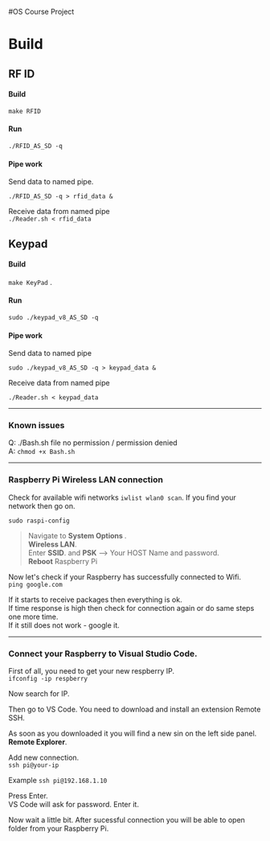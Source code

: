 #OS Course Project

# Build 

## RF ID 
#### Build
`make RFID`   

#### Run
`./RFID_AS_SD -q`   

#### Pipe work  

Send data to named pipe.  

`./RFID_AS_SD -q > rfid_data &`   

Receive data from named pipe   
`./Reader.sh < rfid_data`    

## Keypad 
#### Build 
`make KeyPad` . 

#### Run 
`sudo ./keypad_v8_AS_SD -q`    

#### Pipe work   

Send data to named pipe  

`sudo ./keypad_v8_AS_SD -q > keypad_data &`   

Receive data from named pipe  

`./Reader.sh < keypad_data`   


----  
### Known issues  

Q: ./Bash.sh file no permission / permission denied  
A: `chmod +x Bash.sh`    
 

---

### Raspberry Pi Wireless LAN connection 

Check for available wifi networks `iwlist wlan0 scan`. If you find your network then go on.

`sudo raspi-config`  

> Navigate to <b> System Options </b>.  
> <b>Wireless LAN</b>.  
> Enter <b>SSID</b>. and <b>PSK</b> --> Your HOST Name and password.  
> <b>Reboot</b> Raspberry Pi 

Now let's check if your Raspberry has successfully connected to Wifi.  
`ping google.com`   

If it starts to receive packages then everything is ok.  
If time response is high then check for connection again or do same steps one more time.   
If it still does not work - google it.  

---

### <b>Connect your Raspberry to Visual Studio Code.</b>  

First of all, you need to get your new respberry IP.  
`ifconfig -ip respberry`   

Now search for IP.  

Then go to VS Code. You need to download and install an extension Remote SSH.  

As soon as you downloaded it you will find a new sin on the left side panel. <b>Remote Explorer</b>.  

Add new connection.  
`ssh pi@your-ip`  

Example 
`ssh pi@192.168.1.10`  

Press Enter.  
VS Code will ask for password. Enter it.  

Now wait a little bit. After sucessful connection you will be able to open folder from your Raspberry Pi.  




